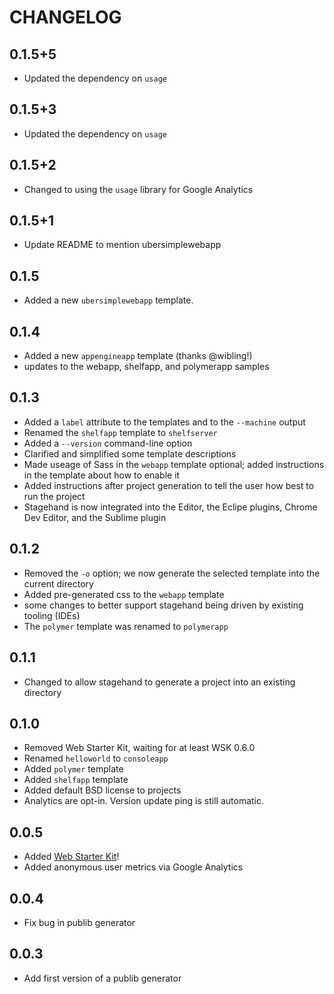 # CHANGELOG

## 0.1.5+5

- Updated the dependency on `usage`

## 0.1.5+3

- Updated the dependency on `usage`

## 0.1.5+2

- Changed to using the `usage` library for Google Analytics

## 0.1.5+1

- Update README to mention ubersimplewebapp

## 0.1.5

- Added a new `ubersimplewebapp` template.

## 0.1.4

- Added a new `appengineapp` template (thanks @wibling!)
- updates to the webapp, shelfapp, and polymerapp samples

## 0.1.3

- Added a `label` attribute to the templates and to the `--machine` output
- Renamed the `shelfapp` template to `shelfserver`
- Added a `--version` command-line option
- Clarified and simplified some template descriptions
- Made useage of Sass in the `webapp` template optional; added instructions in
  the template about how to enable it
- Added instructions after project generation to tell the user how best to run
  the project
- Stagehand is now integrated into the Editor, the Eclipe plugins, Chrome Dev
  Editor, and the Sublime plugin

## 0.1.2

- Removed the `-o` option; we now generate the selected template into the
  current directory
- Added pre-generated css to the `webapp` template
- some changes to better support stagehand being driven by existing tooling
  (IDEs)
- The `polymer` template was renamed to `polymerapp`

## 0.1.1

- Changed to allow stagehand to generate a project into an existing directory

## 0.1.0

- Removed Web Starter Kit, waiting for at least WSK 0.6.0
- Renamed `helloworld` to `consoleapp`
- Added `polymer` template
- Added `shelfapp` template
- Added default BSD license to projects
- Analytics are opt-in. Version update ping is still automatic.

## 0.0.5

- Added [Web Starter Kit](https://developers.google.com/web/starter-kit/)!
- Added anonymous user metrics via Google Analytics

## 0.0.4

- Fix bug in publib generator

## 0.0.3

- Add first version of a publib generator
